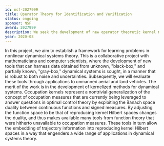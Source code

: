 ```yaml
---
id: nsf-2027999
title: Operator Theory for Identification and Verification
status: ongoing
sponsor: NSF
award: 2027999
description: We seek the development of new operator theoretic kernel methods that can harness data obtained from black and gray box dynamical systems.
year: 2020-08
---
```

In this project, we aim to establish a framework for learning problems in nonlinear dynamical systems theory. This is a collaborative project with mathematicians and computer scientists, where the development of new tools that can harness data obtained from unknown, "black-box," and partially known, "gray-box," dynamical systems is sought, in a manner that is robust to both noise and uncertainties. Subsequently, we will evaluate these tools through applications to unmanned aerial and land vehicles. The merit of the work is in the development of kernelized methods for dynamical systems. Occupation kernels represent a nontrivial generalization of the concept of occupation measures that are currently being leveraged to answer questions in optimal control theory by exploiting the Banach space duality between continuous functions and signed measures. By adjusting the function space to be that of reproducing kernel Hilbert spaces changes the duality, and thus makes available many tools from function theory that were hitherto unavailable to occupation measures. These tools in turn allow the embedding of trajectory information into reproducing kernel Hilbert spaces in a way that engenders a wide range of applications in dynamical systems theory.